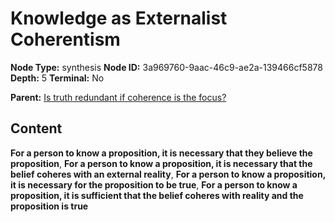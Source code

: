 # Knowledge as Externalist Coherentism

**Node Type:** synthesis
**Node ID:** 3a969760-9aac-46c9-ae2a-139466cf5878
**Depth:** 5
**Terminal:** No

**Parent:** [Is truth redundant if coherence is the focus?](is-truth-redundant-if-coherence-is-the-focus-antithesis-1a1ef836-a79a-44ef-b23c-991ad511fc78.md)

## Content

**For a person to know a proposition, it is necessary that they believe the proposition**, **For a person to know a proposition, it is necessary that the belief coheres with an external reality**, **For a person to know a proposition, it is necessary for the proposition to be true**, **For a person to know a proposition, it is sufficient that the belief coheres with reality and the proposition is true**
